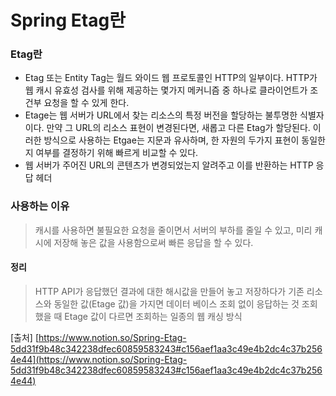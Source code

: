 # Spring Etag란
### Etag란
- Etag 또는 Entity Tag는 월드 와이드 웹 프로토콜인 HTTP의 일부이다. HTTP가 웹 캐시 유효성 검사를 위해 제공하는 몇가지 메커니즘 중 하나로 클라이언트가 조건부 요청을 할 수 있게 한다.
- Etage는 웹 서버가 URL에서 찾는 리소스의 특정 버전을 할당하는 불투명한 식별자이다. 만약 그 URL의 리소스 표현이 변경된다면, 새롭고 다른 Etag가 할당된다. 이러한 방식으로 사용하는 Etgae는 지문과 유사하며, 한 자원의 두가지 표현이 동일한지 여부를 결정하기 위해 빠르게 비교할 수 있다.
- 웹 서버가 주어진 URL의 콘텐츠가 변경되었는지 알려주고 이를 반환하는 HTTP 응답 헤더
### 사용하는 이유
> 캐시를 사용하면 불필요한 요청을 줄이면서 서버의 부하를 줄일 수 있고, 미리 캐시에 저장해 놓은 값을 사용함으로써 빠른 응답을 할 수 있다.


#### 정리
> HTTP API가 응답했던 결과에 대한 해시값을 만들어 놓고 저장하다가 기존 리소스와 동일한 값(Etage 값)을 가지면 데이터 베이스 조회 없이 응답하는 것
> 조회 했을 때 Etage 값이 다르면 조회하는 일종의 웹 캐싱 방식









[출처] [https://www.notion.so/Spring-Etag-5dd31f9b48c342238dfec60859583243#c156aef1aa3c49e4b2dc4c37b2564e44](https://www.notion.so/Spring-Etag-5dd31f9b48c342238dfec60859583243#c156aef1aa3c49e4b2dc4c37b2564e44)
